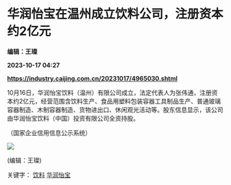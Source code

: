 # 华润怡宝在温州成立饮料公司，注册资本约2亿元
**编辑：王璨**

**2023-10-17 04:27**

**https://industry.caijing.com.cn/20231017/4965030.shtml**

10月16日，华润怡宝饮料（温州）有限公司成立，法定代表人为张伟通，注册资本约2亿元，经营范围含饮料生产、食品用塑料包装容器工具制品生产、普通玻璃容器制造、木制容器制造、货物进出口、休闲观光活动等。股东信息显示，该公司由华润怡宝饮料（中国）投资有限公司全资持股。

（国家企业信用信息公示系统）

![](https://tx1.cdn.caijing.com.cn/2014-03-27/114048455.jpg)

(编辑：王璨)

关键字： [饮料](https://app.caijing.com.cn/tags.php?tag=%E9%A5%AE%E6%96%99 "饮料") [华润怡宝](https://app.caijing.com.cn/tags.php?tag=%E5%8D%8E%E6%B6%A6%E6%80%A1%E5%AE%9D "华润怡宝")